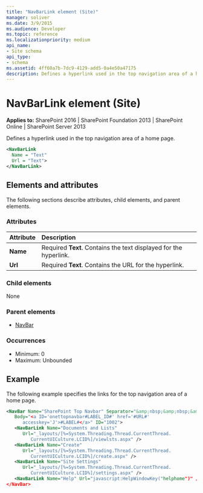 ```yaml
---
title: "NavBarLink element (Site)"
manager: soliver
ms.date: 3/9/2015
ms.audience: Developer
ms.topic: reference
ms.localizationpriority: medium
api_name:
- Site schema
api_type:
- schema
ms.assetid: 4ff60a7b-7dc9-4129-add5-0a4e50a47175
description: Defines a hyperlink used in the top navigation area of a home page.
---
```


# NavBarLink element (Site)

**Applies to:** SharePoint 2016 | SharePoint Foundation 2013 | SharePoint Online | SharePoint Server 2013

Defines a hyperlink used in the top navigation area of a home page.

```XML
<NavBarLink
  Name = "Text"
  Url = "Text">
</NavBarLink>
```

## Elements and attributes

The following sections describe attributes, child elements, and parent elements.

### Attributes

|**Attribute**|**Description**|
|:-----|:-----|
|**Name** <br/> |Required **Text**. Contains the text displayed for the hyperlink.  <br/> |
|**Url** <br/> |Required **Text**. Contains the URL for the hyperlink.  <br/> |

### Child elements

None

### Parent elements

- [NavBar](navbar-element-site.md)

### Occurrences

- Minimum: 0
- Maximum: Unbounded

## Example

The following example specifies the links for the top navigation area of a home page.

```XML
<NavBar Name="SharePoint Top Navbar" Separator="&amp;nbsp;&amp;nbsp;&amp;nbsp;"
   Body="<a ID='onettopnavbar#LABEL_ID#' href='#URL#'
      accesskey='J'>#LABEL#</a>" ID="1002">
   <NavBarLink Name="Documents and Lists"
      Url="_layouts/[%=System.Threading.Thread.CurrentThread.
         CurrentUICulture.LCID%]/viewlsts.aspx" />
   <NavBarLink Name="Create"
      Url="_layouts/[%=System.Threading.Thread.CurrentThread.
         CurrentUICulture.LCID%]/create.aspx" />
   <NavBarLink Name="Site Settings"
      Url="_layouts/[%=System.Threading.Thread.CurrentThread.
         CurrentUICulture.LCID%]/settings.aspx" />
   <NavBarLink Name="Help" Url="javascript:HelpWindowKey("helphome")" />
</NavBar>
```
